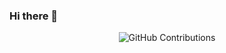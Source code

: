 ### Hi there 👋

<!--
**anish9/anish9** is a ✨ _special_ ✨ repository because its `README.md` (this file) appears on your GitHub profile.

Here are some ideas to get you started:

- 🔭 I’m currently working on ...
- 🌱 I’m currently learning ...
- 👯 I’m looking to collaborate on ...
- 🤔 I’m looking for help with ...
- 💬 Ask me about ...
- 📫 How to reach me: ...
- 😄 Pronouns: ...
- ⚡ Fun fact: ...

<div align="center">

![GitHub Contributions](https://github-readme-stats.vercel.app/api?username=anish9&show_icons=true&title_color=fff&icon_color=eb0239&text_color=02e080&bg_color=000621)

</div>
-->
<div align="center">

![GitHub Contributions](https://github-readme-stats.vercel.app/api?username=anish9&show_icons=true&title_color=fff&icon_color=eb0239&text_color=02e080&bg_color=000621)



